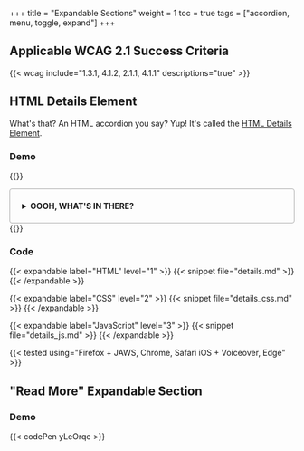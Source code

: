 +++
title = "Expandable Sections"
weight = 1
toc = true
tags = ["accordion, menu, toggle, expand"]
+++

## Applicable WCAG 2.1 Success Criteria

{{< wcag include="1.3.1, 4.1.2, 2.1.1, 4.1.1" descriptions="true" >}}

## HTML Details Element

What's that? An HTML accordion you say? Yup! It's called the [HTML Details Element](https://developer.mozilla.org/en-US/docs/Web/HTML/Element/details).

### Demo

{{<demo caption="Basic HTML Details Element">}}
<style>
  details {
    border: 1px solid #aaa;
    border-radius: 4px;
    padding: .5em .5em 0;
}

summary {
    font-weight: bold;
    margin: -.5em -.5em 0;
    padding: 1.5em;
}

details[open] {
    padding: .5em;
}

details[open] summary {
    border-bottom: 1px solid #aaa;
    margin-bottom: .5em;
}
</style>
<details>
  <summary>OOOH, WHAT'S IN THERE?</summary>
  <p>IT'S A PUPPY!</p>
  <img style="width: 100%;" src="https://cdn.vox-cdn.com/thumbor/zL48ecvX2NkW1cU0FEfgrCc7Rgo=/0x0:900x500/920x613/filters:focal(378x178:522x322):format(webp)/cdn.vox-cdn.com/uploads/chorus_image/image/49493993/this-is-fine.0.jpg" alt="dog sits in burning house drinking coffee saying, this is fine"/>
  
</details>
{{</demo>}}

### Code

{{< expandable label="HTML" level="1" >}}
{{< snippet file="details.md" >}}
{{< /expandable >}}

{{< expandable label="CSS" level="2" >}}
{{< snippet file="details_css.md" >}}
{{< /expandable >}}

{{< expandable label="JavaScript" level="3" >}}
{{< snippet file="details_js.md" >}}
{{< /expandable >}}



{{< tested using="Firefox + JAWS, Chrome, Safari iOS + Voiceover, Edge" >}}

## "Read More" Expandable Section


### Demo

{{< codePen yLeOrqe >}}






